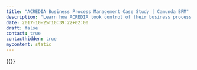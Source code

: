 ```yaml
---
title: "ACREDIA Business Process Management Case Study | Camunda BPM"
description: "Learn how ACREDIA took control of their business process automation and improved efficiency in their organization with Camunda. Camunda is the leader for workflow automation based on Java and BPMN 2.0."
date: 2017-10-25T10:39:22+02:00
draft: false
contact: true
contacthidden: true
mycontent: static
---
```

{{<case-study-single
company="ACREDIA"
companydescription="<p>ACREDIA is the leading credit insurance in Austria. What is credit insurance? ACREDIA provides credit assessments of your customers for you. If your customer is in financial trouble, ACREDIA covers your loss.</p>"
customerquote="<p>'Camunda is the ideal partner for us to digitizate our core business. From an IT point of view, Camunda is very flexible and integrates easily into our existing development environment. This improves the stability and adaptability of our systems. With the BPMN and DMN standards, we can continue to specialize and play a leading role in digitisation. As a whole, the costs of operation have also been significantly reduced because of the level of transparency BPMN and DMN provide.'</p><p>-Gerhard Wiesinger, Head of IT</p>"
teaser="Digitalization of core processes for claims settlement and loan repayment with BPMN and DMN "
usecase=""
videolink=""
logo="//images.ctfassets.net/vpidbgnakfvf/7GXItHjFFtiXvQvkUbTB1O/8eb8eeb86e9a61422170687614e3c7f7/ACREDIA_Logo_2farbig_RGB.jpg"
pdf=""
thumbnail="">}}